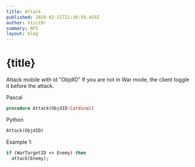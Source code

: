 ```yaml
---
title: Attack
published: 2020-02-21T21:36:59.459Z
author: Vizit0r
summary: API
layout: blog
---
```


# {title}

Attack mobile with id "ObjdID"
If you are not in War mode, the client toggle it before the attack.



Pascal

```pascal
procedure Attack(ObjdID:Cardinal)
```

Python

```python
Attack(ObjdID)
```

Example 1:

```pascal
if (WarTargetID <> Enemy) then
  attack(Enemy);
```
